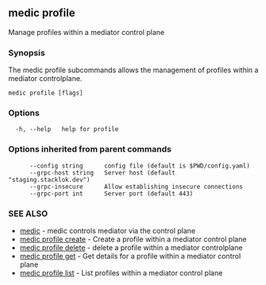 ## medic profile

Manage profiles within a mediator control plane

### Synopsis

The medic profile subcommands allows the management of profiles within
a mediator controlplane.

```
medic profile [flags]
```

### Options

```
  -h, --help   help for profile
```

### Options inherited from parent commands

```
      --config string      config file (default is $PWD/config.yaml)
      --grpc-host string   Server host (default "staging.stacklok.dev")
      --grpc-insecure      Allow establishing insecure connections
      --grpc-port int      Server port (default 443)
```

### SEE ALSO

* [medic](medic.md)	 - medic controls mediator via the control plane
* [medic profile create](medic_profile_create.md)	 - Create a profile within a mediator control plane
* [medic profile delete](medic_profile_delete.md)	 - delete a profile within a mediator controlplane
* [medic profile get](medic_profile_get.md)	 - Get details for a profile within a mediator control plane
* [medic profile list](medic_profile_list.md)	 - List profiles within a mediator control plane

